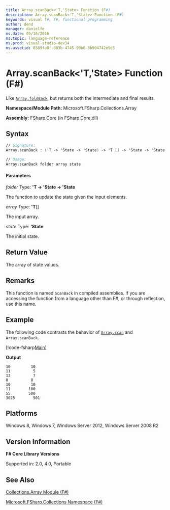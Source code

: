 ```yaml
---
title: Array.scanBack<'T,'State> Function (F#)
description: Array.scanBack<'T,'State> Function (F#)
keywords: visual f#, f#, functional programming
author: dend
manager: danielfe
ms.date: 05/16/2016
ms.topic: language-reference
ms.prod: visual-studio-dev14
ms.assetid: 0389fa0f-083b-4745-90b6-3b904742e9d5 
---
```


# Array.scanBack<'T,'State> Function (F#)

Like [`Array.foldBack`](https://msdn.microsoft.com/library/1121a453-dead-4711-a0ca-cc147752989c), but returns both the intermediate and final results.

**Namespace/Module Path:** Microsoft.FSharp.Collections.Array

**Assembly:** FSharp.Core (in FSharp.Core.dll)


## Syntax

```fsharp
// Signature:
Array.scanBack : ('T -> 'State -> 'State) -> 'T [] -> 'State -> 'State []

// Usage:
Array.scanBack folder array state
```

#### Parameters
*folder*
Type: **'T -&gt; 'State -&gt; 'State**


The function to update the state given the input elements.


*array*
Type: **'T**[[]](https://msdn.microsoft.com/library/def20292-9aae-4596-9275-b94e594f8493)


The input array.


*state*
Type: **'State**


The initial state.

## Return Value

The array of state values.

## Remarks
This function is named `ScanBack` in compiled assemblies. If you are accessing the function from a language other than F#, or through reflection, use this name.

## Example

The following code contrasts the behavior of [`Array.scan`](https://msdn.microsoft.com/library/f6893608-9146-450d-9ebb-a0016803fbb0) and `Array.scanBack`.

[!code-fsharp[Main](snippets/fsarrays/snippet36.fs)]

**Output**

```
10         10
11          5
13          7
8          8
10         10
11        100
55        500
3025        501
```

## Platforms
Windows 8, Windows 7, Windows Server 2012, Windows Server 2008 R2


## Version Information
**F# Core Library Versions**

Supported in: 2.0, 4.0, Portable

## See Also
[Collections.Array Module &#40;F&#35;&#41;](Collections.Array-Module-%5BFSharp%5D.md)

[Microsoft.FSharp.Collections Namespace &#40;F&#35;&#41;](Microsoft.FSharp.Collections-Namespace-%5BFSharp%5D.md)